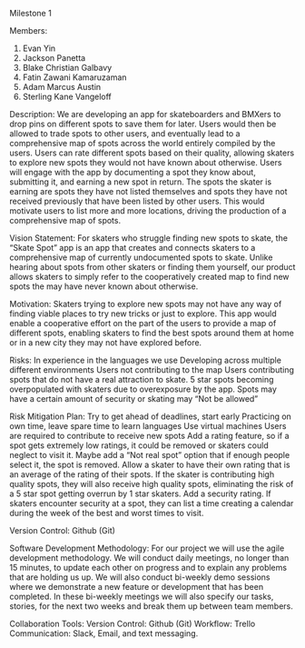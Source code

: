 Milestone 1

Members:
1) Evan Yin
2) Jackson Panetta
3) Blake Christian Galbavy
4) Fatin Zawani Kamaruzaman
5) Adam Marcus Austin
6) Sterling Kane Vangeloff

Description:
	We are developing an app for skateboarders and BMXers to drop pins on different spots to save them for later. Users would then be allowed to trade spots to other users, and eventually lead to a comprehensive map of spots across the world entirely compiled by the users. Users can rate different spots based on their quality, allowing skaters to explore new spots they would not have known about otherwise. Users will engage with the app by documenting a spot they know about, submitting it, and earning a new spot in return. The spots the skater is earning are spots they have not listed themselves and spots they have not received previously that have been listed by other users. This would motivate users to list more and more locations, driving the production of a comprehensive map of spots.

Vision Statement:
	For skaters who struggle finding new spots to skate, the “Skate Spot” app is an app that creates and connects skaters to a comprehensive map of currently undocumented spots to skate. Unlike hearing about spots from other skaters or finding them yourself, our product allows skaters to simply refer to the cooperatively created map to find new spots the may have never known about otherwise.

Motivation:
	Skaters trying to explore new spots may not have any way of finding viable places to try new tricks or just to explore. This app would enable a cooperative effort on the part of the users to provide a map of different spots, enabling skaters to find the best spots around them at home or in a new city they may not have explored before.

Risks:
	In experience in the languages we use
	Developing across multiple different environments
	Users not contributing to the map
	Users contributing spots that do not have a real attraction to skate.
	5 star spots becoming overpopulated with skaters due to overexposure by the app.
	Spots may have a certain amount of security or skating may “Not be allowed”

Risk Mitigation Plan:
	Try to get ahead of deadlines, start early
	Practicing on own time, leave spare time to learn languages
	Use virtual machines
	Users are required to contribute to receive new spots
	Add a rating feature, so if a spot gets extremely low ratings, it could be removed or skaters could neglect to visit it. Maybe add a “Not real spot” option that if enough people select it, the spot is removed.
	Allow a skater to have their own rating that is an average of the rating of their spots. If the skater is contributing high quality spots, they will also receive high quality spots, eliminating the risk of a 5 star spot getting overrun by 1 star skaters.
	Add a security rating. If skaters encounter security at a spot, they can list a time creating a calendar during the week of the best and worst times to visit.

Version Control:
	Github (Git)

Software Development Methodology:
	For our project we will use the agile development methodology. We will conduct daily meetings, no longer than 15 minutes, to update each other on progress and to explain any problems that are holding us up. We will also conduct bi-weekly demo sessions where we demonstrate a new feature or development that has been completed. In these bi-weekly meetings we will also specify our tasks, stories, for the next two weeks and break them up between team members.

Collaboration Tools:
	Version Control: Github (Git)
	Workflow: Trello
	Communication: Slack, Email, and text messaging.

